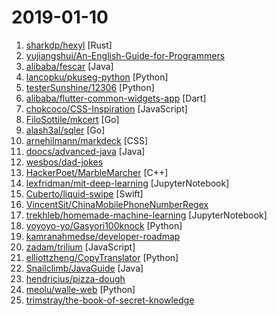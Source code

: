 # 2019-01-10

1. [sharkdp/hexyl](https://github.com/sharkdp/hexyl "A command-line hex viewer") [Rust]
2. [yujiangshui/An-English-Guide-for-Programmers](https://github.com/yujiangshui/An-English-Guide-for-Programmers "专为程序员编写的英语学习指南。v1.0") 
3. [alibaba/fescar](https://github.com/alibaba/fescar "fescar is an easy-to-use, high-performance, java based, open source distributed transaction solution.") [Java]
4. [lancopku/pkuseg-python](https://github.com/lancopku/pkuseg-python "python版本：领域细分的中文分词工具，简单易用，跟现有开源工具相比提高了分词的准确率。") [Python]
5. [testerSunshine/12306](https://github.com/testerSunshine/12306 "12306智能刷票，订票") [Python]
6. [alibaba/flutter-common-widgets-app](https://github.com/alibaba/flutter-common-widgets-app "flutter 开发者帮助 APP，包含 flutter 常用 130+ 组件的中文文档与 demo 演示") [Dart]
7. [chokcoco/CSS-Inspiration](https://github.com/chokcoco/CSS-Inspiration "CSS Inspiration，在这里找到写 CSS 的灵感！") [JavaScript]
8. [FiloSottile/mkcert](https://github.com/FiloSottile/mkcert "A simple zero-config tool to make locally trusted development certificates with any names you'd like.") [Go]
9. [alash3al/sqler](https://github.com/alash3al/sqler "write APIs using direct SQL queries with no hassle, let's rethink about SQL") [Go]
10. [arnehilmann/markdeck](https://github.com/arnehilmann/markdeck "presentations as code - author cool slide decks, text-only, offline-ready, collaborative") [CSS]
11. [doocs/advanced-java](https://github.com/doocs/advanced-java "😮 互联网 Java 工程师进阶知识完全扫盲") [Java]
12. [wesbos/dad-jokes](https://github.com/wesbos/dad-jokes "dad jokes") 
13. [HackerPoet/MarbleMarcher](https://github.com/HackerPoet/MarbleMarcher "A Fractal Physics Game") [C++]
14. [lexfridman/mit-deep-learning](https://github.com/lexfridman/mit-deep-learning "Tutorials, assignments, and competitions for MIT Deep Learning related courses.") [JupyterNotebook]
15. [Cuberto/liquid-swipe](https://github.com/Cuberto/liquid-swipe "") [Swift]
16. [VincentSit/ChinaMobilePhoneNumberRegex](https://github.com/VincentSit/ChinaMobilePhoneNumberRegex "Regular expressions that match the mobile phone number in mainland China. / 一组匹配中国大陆手机号码的正则表达式。") 
17. [trekhleb/homemade-machine-learning](https://github.com/trekhleb/homemade-machine-learning "🤖 Python examples of popular machine learning algorithms with interactive Jupyter demos and math being explained") [JupyterNotebook]
18. [yoyoyo-yo/Gasyori100knock](https://github.com/yoyoyo-yo/Gasyori100knock "") [Python]
19. [kamranahmedse/developer-roadmap](https://github.com/kamranahmedse/developer-roadmap "Roadmap to becoming a web developer in 2019") 
20. [zadam/trilium](https://github.com/zadam/trilium "Build your personal knowledge base with Trilium Notes") [JavaScript]
21. [elliottzheng/CopyTranslator](https://github.com/elliottzheng/CopyTranslator "Foreign paper reading and translation assistant based on copy and translate.(Latest: v0.0.7-Kylin-RC1)") [Python]
22. [Snailclimb/JavaGuide](https://github.com/Snailclimb/JavaGuide "【Java学习+面试指南】 一份涵盖大部分Java程序员所需要掌握的核心知识。") [Java]
23. [hendricius/pizza-dough](https://github.com/hendricius/pizza-dough "This recipe is dedicated to helping you make the best possible pizza dough for Neapolitan pizza.") 
24. [meolu/walle-web](https://github.com/meolu/walle-web "walle - 瓦力 开源项目代码部署平台") [Python]
25. [trimstray/the-book-of-secret-knowledge](https://github.com/trimstray/the-book-of-secret-knowledge "💫 A collection of awesome lists, manuals, blogs, hacks, one-liners, cli/web tools and more. Especially for System and Network Administrators, DevOps, Pentesters or Security Researchers.") 
